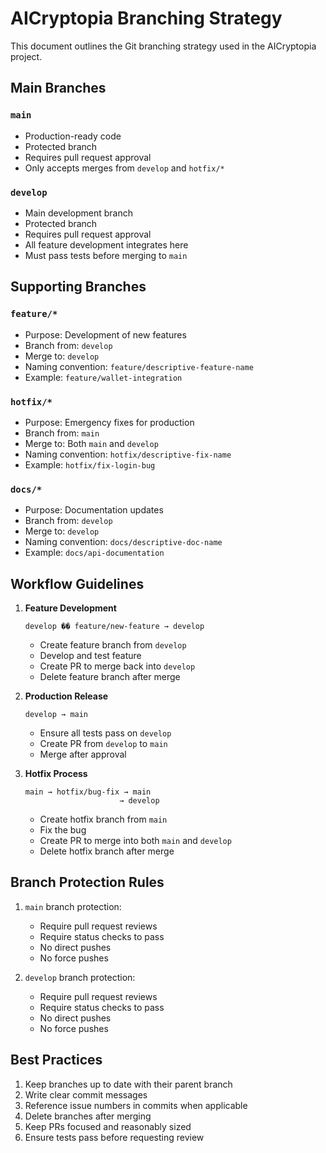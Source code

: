 # AICryptopia Branching Strategy

This document outlines the Git branching strategy used in the AICryptopia project.

## Main Branches

### `main`

- Production-ready code
- Protected branch
- Requires pull request approval
- Only accepts merges from `develop` and `hotfix/*`

### `develop`

- Main development branch
- Protected branch
- Requires pull request approval
- All feature development integrates here
- Must pass tests before merging to `main`

## Supporting Branches

### `feature/*`

- Purpose: Development of new features
- Branch from: `develop`
- Merge to: `develop`
- Naming convention: `feature/descriptive-feature-name`
- Example: `feature/wallet-integration`

### `hotfix/*`

- Purpose: Emergency fixes for production
- Branch from: `main`
- Merge to: Both `main` and `develop`
- Naming convention: `hotfix/descriptive-fix-name`
- Example: `hotfix/fix-login-bug`

### `docs/*`

- Purpose: Documentation updates
- Branch from: `develop`
- Merge to: `develop`
- Naming convention: `docs/descriptive-doc-name`
- Example: `docs/api-documentation`

## Workflow Guidelines

1. **Feature Development**

   ```
   develop �� feature/new-feature → develop
   ```

   - Create feature branch from `develop`
   - Develop and test feature
   - Create PR to merge back into `develop`
   - Delete feature branch after merge

2. **Production Release**

   ```
   develop → main
   ```

   - Ensure all tests pass on `develop`
   - Create PR from `develop` to `main`
   - Merge after approval

3. **Hotfix Process**
   ```
   main → hotfix/bug-fix → main
                        → develop
   ```
   - Create hotfix branch from `main`
   - Fix the bug
   - Create PR to merge into both `main` and `develop`
   - Delete hotfix branch after merge

## Branch Protection Rules

1. `main` branch protection:

   - Require pull request reviews
   - Require status checks to pass
   - No direct pushes
   - No force pushes

2. `develop` branch protection:
   - Require pull request reviews
   - Require status checks to pass
   - No direct pushes
   - No force pushes

## Best Practices

1. Keep branches up to date with their parent branch
2. Write clear commit messages
3. Reference issue numbers in commits when applicable
4. Delete branches after merging
5. Keep PRs focused and reasonably sized
6. Ensure tests pass before requesting review
